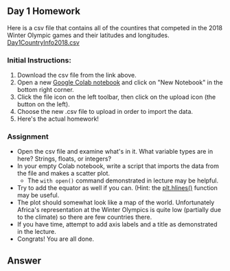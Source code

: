 ## Day 1 Homework

Here is a csv file that contains all of the countires that competed in the 2018 Winter Olympic games and their latitudes and longitudes. 
[Day1CountryInfo2018.csv](https://ucd-python-bootcamp.github.io/Bootcamp-2021/HW_files/Day1CountryInfo2018.csv) 

### Initial Instructions:
  1. Download the csv file from the link above. 
  2. Open a new [Google Colab notebook](https://colab.research.google.com/) and click on "New Notebook" in the bottom right corner.
  3. Click the file icon on the left toolbar, then click on the upload icon (the button on the left).
  4. Choose the new .csv file to upload in order to import the data.
  5. Here's the actual homework! 
  
### Assignment
  - Open the csv file and examine what's in it. What variable types are in here? Strings, floats, or integers? 
  - In your empty Colab notebook, write a script that imports the data from the file and makes a scatter plot.
    - The `with open()` command demonstrated in lecture may be helpful.
  - Try to add the equator as well if you can. (Hint: the [plt.hlines()](https://matplotlib.org/stable/api/_as_gen/matplotlib.pyplot.hlines.html) function may be useful.
  - The plot should somewhat look like a map of the world. Unfortunately Africa's representation at the Winter Olympics is quite low (partially due to the climate) so there are few countries there.
  - If you have time, attempt to add axis labels and a title as demonstrated in the lecture.
  - Congrats! You are all done.
  
## Answer

